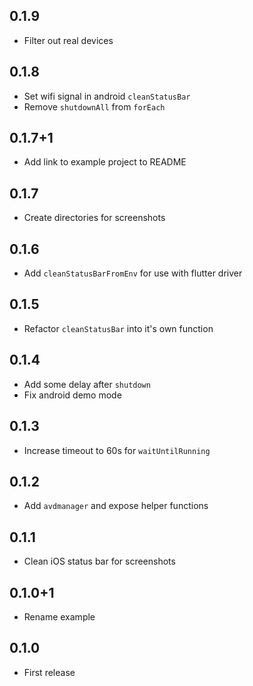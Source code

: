 ## 0.1.9

- Filter out real devices

## 0.1.8

- Set wifi signal in android `cleanStatusBar`
- Remove `shutdownAll` from `forEach`

## 0.1.7+1

- Add link to example project to README

## 0.1.7

- Create directories for screenshots

## 0.1.6

- Add `cleanStatusBarFromEnv` for use with flutter driver

## 0.1.5

- Refactor `cleanStatusBar` into it's own function

## 0.1.4

- Add some delay after `shutdown`
- Fix android demo mode

## 0.1.3

- Increase timeout to 60s for `waitUntilRunning`

## 0.1.2

- Add `avdmanager` and expose helper functions

## 0.1.1

- Clean iOS status bar for screenshots

## 0.1.0+1

- Rename example

## 0.1.0

- First release
